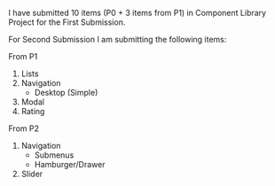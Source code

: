 I have submitted 10 items (P0 + 3 items from P1) in Component Library Project for the First Submission.

For Second Submission I am submitting the following items:

From P1

1. Lists
2. Navigation
   - Desktop (Simple)
3. Modal
4. Rating

From P2

1. Navigation
   - Submenus
   - Hamburger/Drawer
2. Slider
